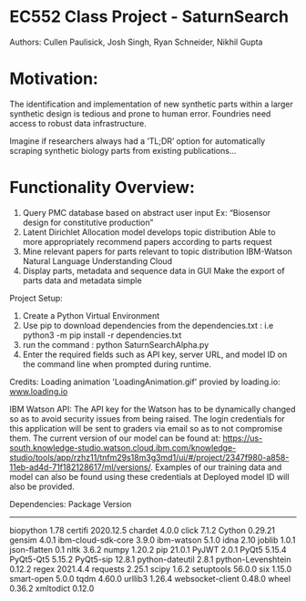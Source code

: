 # EC552 Class Project - SaturnSearch

Authors: Cullen Paulisick, Josh Singh, Ryan Schneider, Nikhil Gupta

# Motivation:
The identification and implementation of new synthetic parts within a larger synthetic design is tedious and prone to human error. Foundries need access to robust data infrastructure. 
 
Imagine if researchers always had a ‘TL;DR’ option for automatically scraping synthetic biology parts from existing publications...


# Functionality Overview:
1. Query PMC database based on abstract user input
Ex: “Biosensor design for constitutive production”
2. Latent Dirichlet Allocation model develops topic distribution
Able to more appropriately recommend papers according to parts request
3. Mine relevant papers for parts relevant to topic distribution
IBM-Watson Natural Language Understanding Cloud
4. Display parts, metadata and sequence data in GUI
Make the export of parts data and metadata simple



Project Setup:
1. Create a Python Virtual Environment
2. Use pip to download dependencies from the dependencies.txt : i.e python3 -m pip install -r dependencies.txt
3. run the command : python SaturnSearchAlpha.py
4. Enter the required fields such as API key, server URL, and model ID on the command line when prompted during runtime.


Credits:
Loading animation 'LoadingAnimation.gif' provied by loading.io: www.loading.io

IBM Watson API:
The API key for the Watson has to be dynamically changed so as to avoid security issues from being raised. The login credentials for this application will be sent to graders via email so as to not compromise them. 
The current version of our model can be found at: https://us-south.knowledge-studio.watson.cloud.ibm.com/knowledge-studio/tools/app/rzhz11/tnfm29s18m3g3md1/ui/#/project/2347f980-a858-11eb-ad4d-71f182128617/ml/versions/.
Examples of our training data and model can also be found using these credentials at Deployed model ID will also be provided.

Dependencies:
Package            Version
------------------ ---------
biopython          1.78
certifi            2020.12.5
chardet            4.0.0
click              7.1.2
Cython             0.29.21
gensim             4.0.1
ibm-cloud-sdk-core 3.9.0
ibm-watson         5.1.0
idna               2.10
joblib             1.0.1
json-flatten       0.1
nltk               3.6.2
numpy              1.20.2
pip                21.0.1
PyJWT              2.0.1
PyQt5              5.15.4
PyQt5-Qt5          5.15.2
PyQt5-sip          12.8.1
python-dateutil    2.8.1
python-Levenshtein 0.12.2
regex              2021.4.4
requests           2.25.1
scipy              1.6.2
setuptools         56.0.0
six                1.15.0
smart-open         5.0.0
tqdm               4.60.0
urllib3            1.26.4
websocket-client   0.48.0
wheel              0.36.2
xmltodict          0.12.0

